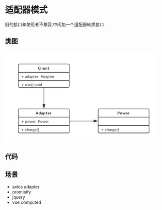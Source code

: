 # 适配器模式

旧的接口和使用者不兼容,中间加一个适配器转换接口

## 类图

![img](adapter.jpeg)

## 代码

## 场景

- axios adapter
- promisify
- jquery
- vue computed

